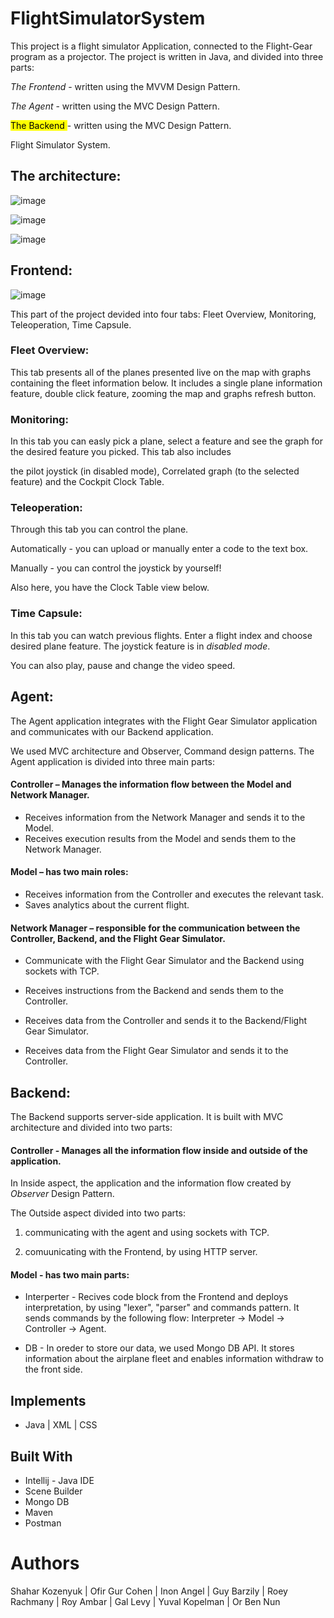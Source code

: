 # FlightSimulatorSystem
This project is a flight simulator Application, connected to the Flight-Gear program as a projector. 
The project is written in Java, and divided into three parts:


*The Frontend* - written using the MVVM Design Pattern.

*The Agent* - written using the MVC Design Pattern.

<mark> The Backend </mark>- written using the MVC Design Pattern.


 Flight Simulator System.
 
 ## The architecture:


![image](https://user-images.githubusercontent.com/93862727/175337932-40ff33ee-b858-4f2c-a73b-bac76e3a4699.png)


![image](https://user-images.githubusercontent.com/93862727/175339350-0ee55686-7eaa-44fd-97c4-3cffa27d8c39.png)


![image](https://user-images.githubusercontent.com/93862727/175339404-4e5d069f-f460-4b6f-8cc2-97e024d78bd8.png)


## Frontend:


![image](https://user-images.githubusercontent.com/93862727/175351730-83c7a14b-f052-49a0-8079-b42db55a6438.png)



This part of the project devided into four tabs: Fleet Overview, Monitoring, Teleoperation, Time Capsule.


### Fleet Overview:
This tab presents all of the planes presented live on the map with graphs containing the fleet information below.
It includes a single plane information feature, double click feature, zooming the map and graphs refresh button.


### Monitoring:
In this tab you can easly pick a plane, select a feature and see the graph for the desired feature you picked. This tab also includes 

the pilot joystick (in disabled mode), Correlated graph (to the selected feature) and the Cockpit Clock Table.

### Teleoperation:
Through this tab you can control the plane.

Automatically - you can upload or manually enter a code to the text box.  

Manually - you can control the joystick by yourself!

Also here, you have the Clock Table view below.

### Time Capsule:
In this tab you can watch previous flights. Enter a flight index and choose desired plane feature. The joystick feature is in *disabled mode*.

You can also play, pause and change the video speed.


## Agent:
The Agent application integrates with the Flight Gear Simulator application and communicates with our Backend application.


We used MVC architecture and Observer, Command design patterns.
The Agent application is divided into three main parts:


#### Controller – Manages the information flow between the Model and Network Manager.


* Receives information from the Network Manager and sends it to the Model.             	
* Receives execution results from the Model and sends them to the Network Manager.  


#### Model – has two main roles:


 * Receives information from the Controller and executes the relevant task.
 * Saves analytics about the current flight.
   
   
#### Network Manager – responsible for the communication between the Controller, Backend, and the Flight Gear Simulator.


   * Communicate with the Flight Gear Simulator and the Backend using sockets with TCP.
   
   
   * Receives instructions from the Backend and sends them to the Controller.
   
   
   * Receives data from the Controller and sends it to the Backend/Flight Gear Simulator.
   
   
   * Receives data from the Flight Gear Simulator and sends it to the Controller.


## Backend:
The Backend supports server-side application. It is built with MVC architecture and divided into two parts:

#### Controller - Manages all the information flow inside and outside of the application. 


In Inside aspect, the application and the information flow created by *Observer* Design Pattern. 


The Outside aspect divided into two parts: 

1. communicating with the agent and using sockets with TCP. 

2. comuunicating with the Frontend, by using HTTP server.


#### Model - has two main parts:


* Interperter - Recives code block from the Frontend and deploys interpretation, by using "lexer", "parser" and commands pattern. It sends commands by the following flow: Interpreter -> Model -> Controller -> Agent.


*  DB - In oreder to store our data, we used Mongo DB API. It stores information about the airplane fleet and enables information withdraw to the front side.


## Implements
* Java | XML | CSS

## Built With
* Intellij - Java IDE
* Scene Builder
* Mongo DB
* Maven
* Postman 

# Authors
Shahar Kozenyuk | Ofir Gur Cohen | Inon Angel | Guy Barzily | Roey Rachmany | Roy Ambar | Gal Levy | Yuval Kopelman | Or Ben Nun



